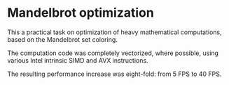 # Mandelbrot optimization
This a practical task on optimization of heavy mathematical computations, based on the Mandelbrot set coloring.

The computation code was completely vectorized, where possible, using various Intel intrinsic SIMD and AVX instructions. 

The resulting performance increase was eight-fold: from 5 FPS to 40 FPS.
